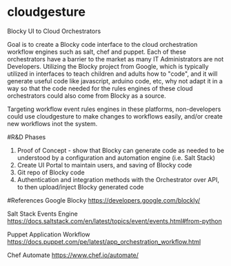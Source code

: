 # cloudgesture
Blocky UI to Cloud Orchestrators

Goal is to create a Blocky code interface to the cloud orchestration workflow engines such as salt, chef and puppet. Each of these orchestrators have a barrier to the market as many IT Administrators are not Developers. Utilizing the Blocky project from Google, which is typically utilized in interfaces to teach children and adults how to "code", and it will generate useful code like javascript, arduino code, etc, why not adapt it in a way so that the code needed for the rules engines of these cloud orchestrators could also come from Blocky as a source. 

Targeting workflow event rules engines in these platforms, non-developers could use cloudgesture to make changes to workflows easily, and/or create new workflows inot the system. 

#R&D Phases
1. Proof of Concept - show that Blocky can generate code as needed to be understood by a configuration and automation engine (i.e. Salt Stack)
2. Create UI Portal to maintain users, and saving of Blocky code 
3. Git repo of Blocky code
3. Authentication and integration methods with the Orchestrator over API, to then upload/inject Blocky generated code


#References
Google Blocky https://developers.google.com/blockly/

Salt Stack 
Events Engine https://docs.saltstack.com/en/latest/topics/event/events.html#from-python

Puppet
Application Workflow https://docs.puppet.com/pe/latest/app_orchestration_workflow.html

Chef
Automate https://www.chef.io/automate/

